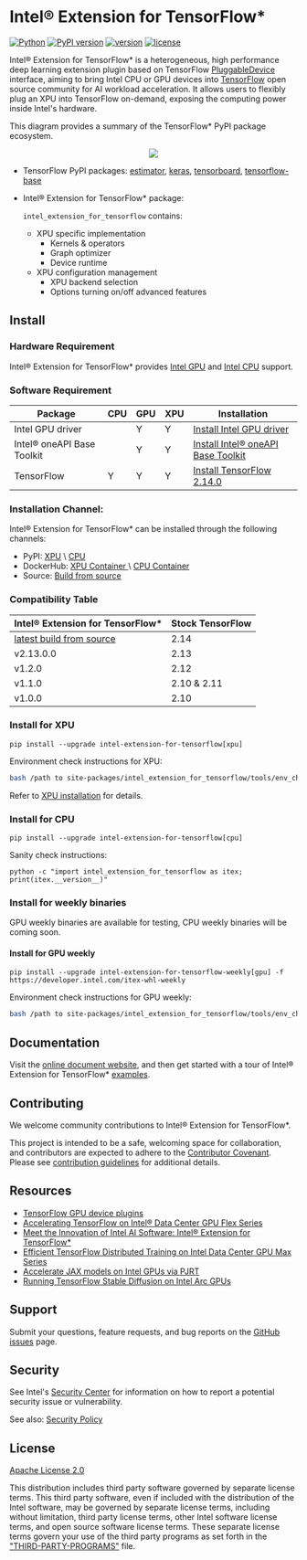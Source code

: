 # Intel® Extension for TensorFlow*

[![Python](https://img.shields.io/pypi/pyversions/intel_extension_for_tensorflow)](https://badge.fury.io/py/intel-extension-for-tensorflow)
[![PyPI version](https://badge.fury.io/py/intel-extension-for-tensorflow.svg)](https://badge.fury.io/py/intel-extension-for-tensorflow)
[![version](https://img.shields.io/github/v/release/intel/intel-extension-for-tensorflow?color=brightgreen)](https://github.com/intel/intel-extension-for-tensorflow/releases)
[![license](https://img.shields.io/badge/license-Apache%202-blue)](LICENSE.txt)

Intel® Extension for TensorFlow* is a heterogeneous, high performance deep learning extension plugin based on TensorFlow [PluggableDevice](https://github.com/tensorflow/community/blob/master/rfcs/20200624-pluggable-device-for-tensorflow.md) interface, aiming to bring Intel CPU or GPU devices into [TensorFlow](https://github.com/tensorflow/tensorflow) open source community for AI workload acceleration. It allows users to flexibly plug an XPU into TensorFlow on-demand, exposing the computing power inside Intel's hardware.

This diagram provides a summary of the TensorFlow* PyPI package ecosystem.

<div align=center>
<img src="docs/guide/images/pip_pkg_deps.png">
</div>


* TensorFlow PyPI packages:
  [estimator](https://www.tensorflow.org/guide/estimator), [keras](https://keras.io), [tensorboard](https://www.tensorflow.org/tensorboard), [tensorflow-base](https://www.tensorflow.org/guide)

* Intel® Extension for TensorFlow* package:
  
   `intel_extension_for_tensorflow` contains:
   * XPU specific implementation
     * Kernels & operators
     * Graph optimizer
     * Device runtime 
   * XPU configuration management
     * XPU backend selection
     * Options turning on/off advanced features

## Install

### Hardware Requirement

Intel® Extension for TensorFlow* provides [Intel GPU](docs/install/install_for_xpu.md#hardware-requirements) and [Intel CPU](docs/install/install_for_cpu.md#hardware-requirements) support.

### Software Requirement

|Package|CPU|GPU|XPU|Installation|
|-|-|-|-|-|
|Intel GPU driver||Y|Y|[Install Intel GPU driver](docs/install/install_for_xpu.md#install-gpu-drivers)|
|Intel® oneAPI Base Toolkit||Y|Y|[Install Intel® oneAPI Base Toolkit](docs/install/install_for_xpu.md#install-oneapi-base-toolkit-packages)|
|TensorFlow|Y|Y|Y|[Install TensorFlow 2.14.0](https://www.tensorflow.org/install)|

### Installation Channel:
Intel® Extension for TensorFlow* can be installed through the following channels:

* PyPI: [XPU](docs/install/install_for_xpu.md#install-via-pypi-wheel-in-bare-metal) \ [CPU](docs/install/install_for_cpu.md#install-via-pypi-wheel-in-bare-metal)
* DockerHub: [ XPU Container ](docs/install/install_for_xpu.md#install-via-docker-container) \ [ CPU Container](docs/install/install_for_cpu.md#install-via-docker-container)
* Source: [Build from source](docs/install/how_to_build.md)


### Compatibility Table

| Intel® Extension for TensorFlow*  | Stock TensorFlow |
| ------- | ----------- |    
| [latest build from source](docs/install/how_to_build.md)  | 2.14        |
| v2.13.0.0  | 2.13 |
| v1.2.0  | 2.12 |
| v1.1.0  | 2.10 & 2.11 |
| v1.0.0  | 2.10        | 

### Install for XPU
```
pip install --upgrade intel-extension-for-tensorflow[xpu]
```

Environment check instructions for XPU:

```bash
bash /path to site-packages/intel_extension_for_tensorflow/tools/env_check.sh
```

Refer to [XPU installation](docs/install/install_for_xpu.md) for details.

### Install for CPU
```
pip install --upgrade intel-extension-for-tensorflow[cpu]
```

Sanity check instructions:
```
python -c "import intel_extension_for_tensorflow as itex; print(itex.__version__)"
```

### Install for weekly binaries

GPU weekly binaries are available for testing, CPU weekly binaries will be coming soon.
#### Install for GPU weekly
```
pip install --upgrade intel-extension-for-tensorflow-weekly[gpu] -f https://developer.intel.com/itex-whl-weekly
```

Environment check instructions for GPU weekly:

```bash
bash /path to site-packages/intel_extension_for_tensorflow/tools/env_check.sh
```

## Documentation 

Visit the [online document website](https://intel.github.io/intel-extension-for-tensorflow/latest/), and then get started with a tour of Intel® Extension for TensorFlow* [examples](examples/README.md).

## Contributing

We welcome community contributions to Intel® Extension for TensorFlow*. 

This project is intended to be a safe, welcoming space for collaboration, and contributors are expected to adhere to the [Contributor Covenant](CODE_OF_CONDUCT.md). Please see [contribution guidelines](docs/community/contributing.md) for additional details.

## Resources
- [TensorFlow GPU device plugins](https://www.tensorflow.org/install/gpu_plugins)
- [Accelerating TensorFlow on Intel® Data Center GPU Flex Series](https://blog.tensorflow.org/2022/10/accelerating-tensorflow-on-intel-data-center-gpu-flex-series.html)
- [Meet the Innovation of Intel AI Software: Intel® Extension for TensorFlow*](https://cqpreview.intel.com/content/www/us/en/developer/articles/technical/innovation-of-ai-software-extension-tensorflow.html)
- [Efficient TensorFlow Distributed Training on Intel Data Center GPU Max Series](https://medium.com/intel-analytics-software/efficient-tensorflow-distributed-training-on-intel-data-center-gpu-max-series-c01f3043a0cc)
- [Accelerate JAX models on Intel GPUs via PJRT](https://opensource.googleblog.com/2023/06/accelerate-jax-models-on-intel-gpus-via-pjrt.html)
- [Running TensorFlow Stable Diffusion on Intel Arc GPUs](https://medium.com/intel-analytics-software/running-tensorflow-stable-diffusion-on-intel-arc-gpus-e6ff0d2b7549)

## Support
Submit your questions, feature requests, and bug reports on the [GitHub issues](https://github.com/intel/intel-extension-for-tensorflow/issues) page.

## Security
See Intel's [Security Center](https://www.intel.com/content/www/us/en/security-center/default.html) for information on how to report a potential security issue or vulnerability.

See also: [Security Policy](SECURITY.md)

## License
[Apache License 2.0](LICENSE.txt)

This distribution includes third party software governed by separate license terms. This third party software, even if included with the distribution of the Intel software, may be governed by separate license terms, including without limitation, third party license terms, other Intel software license terms, and open source software license terms. These separate license terms govern your use of the third party programs as set forth in the ["THIRD-PARTY-PROGRAMS"](third-party-programs/THIRD-PARTY-PROGRAMS) file.
